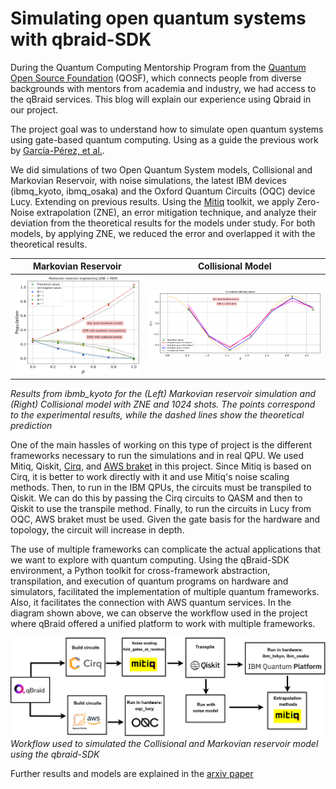 # Simulating open quantum systems with qbraid-SDK

During the Quantum Computing Mentorship Program from the [Quantum Open Source Foundation](https://qosf.org/) (QOSF), which connects people
from diverse backgrounds with mentors from academia and industry, we had access to the qBraid services. This blog will 
explain our experience using Qbraid in our project.

The project goal was to understand how to simulate open quantum systems using gate-based quantum computing. Using as a guide the previous 
work by [García-Pérez, et al.](https://www.nature.com/articles/s41534-019-0235-y).

We did simulations of two Open Quantum System models, Collisional and Markovian Reservoir, with noise simulations, 
the latest IBM devices (ibmq_kyoto, ibmq_osaka) and the Oxford Quantum Circuits (OQC) device Lucy. Extending on previous results. Using the [Mitiq](https://mitiq.readthedocs.io/en/stable/)
toolkit, we apply Zero-Noise extrapolation (ZNE), an error mitigation technique, and analyze their deviation from the theoretical 
results for the models under study. For both models, by applying ZNE, we reduced the error and overlapped it with the theoretical results.


Markovian Reservoir          |  Collisional Model 
:-------------------------:|:-------------------------:
<img src="mre_1.png" alt="drawing" width="400"/> | <img src="collisional.png" alt="drawing" width="600"/> 

*Results from ibmb_kyoto for the (Left) Markovian reservoir simulation and (Right) Collisional model with ZNE and 1024 shots. The points correspond
to the experimental results, while the dashed lines show the theoretical prediction*


One of the main hassles of working on this type of project is the different frameworks necessary to run the simulations 
and in real QPU. We used Mitiq, Qiskit, [Cirq](https://github.com/quantumlib/Cirq), and [AWS braket](https://github.com/amazon-braket/amazon-braket-sdk-python) in this project. Since Mitiq is based on Cirq, it is better 
to work directly with it and use Mitiq's noise scaling methods. Then, to run in the IBM QPUs, the circuits must be 
transpiled to Qiskit. We can do this by passing the Cirq circuits to QASM and then to Qiskit to use the transpile method.
Finally, to run the circuits in Lucy from OQC, AWS braket must be used. Given the gate basis for the hardware and topology, 
the circuit will increase in depth.

The use of multiple frameworks can complicate the actual applications that we want to explore with quantum computing. 
Using the qBraid-SDK environment, a Python toolkit for cross-framework abstraction, transpilation, and execution of
quantum programs on hardware and simulators, facilitated the implementation of multiple quantum frameworks. Also,
it facilitates the connection with AWS quantum services. In the diagram shown above, we can observe the workflow used in 
the project where qBraid offered a unified platform to work with multiple frameworks.

![Image](open_systes.png)
*Workflow used to simulated the Collisional and Markovian reservoir model using the qbraid-SDK*

Further results and models are explained in the [arxiv paper](https://arxiv.org/abs/2401.06535)